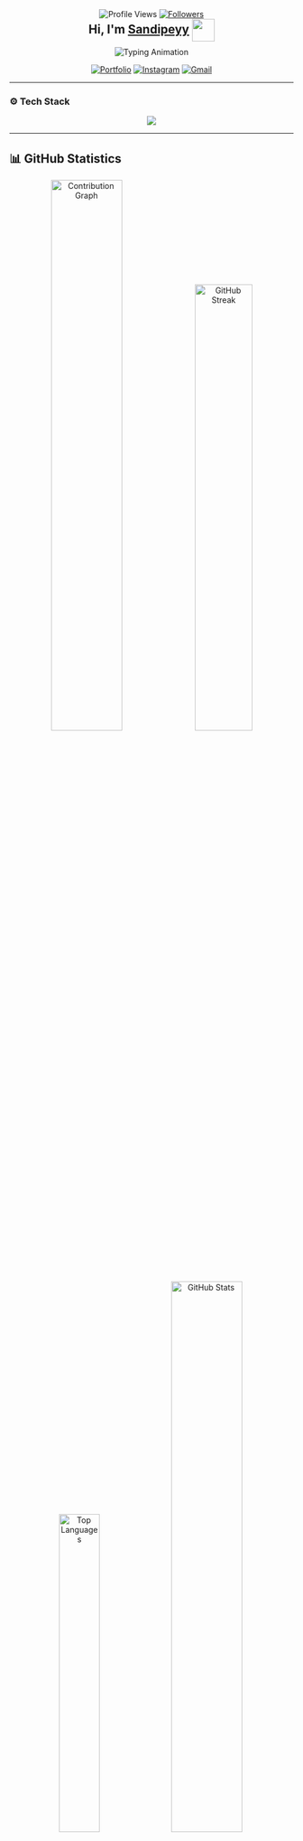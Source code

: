 <div align="center">
  <img src="https://komarev.com/ghpvc/?username=Sandipeyy&label=Profile%20Views&color=5b0a91&style=flat-square" alt="Profile Views" />
  <a href="https://github.com/Sandipeyy">
    <img src="https://img.shields.io/github/followers/Sandipeyy?label=Followers&style=social&color=5b0a91" alt="Followers" />
  </a>
</div>

<div align="center">
  <div style="display: inline-block;">
    <h2 style="margin: 0;">
      Hi, I'm <a href="https://sandip.dev" target="_blank">Sandipeyy</a>
      <img src="https://raw.githubusercontent.com/Sandipeyy/Sandipeyy/main/pikahello.gif" width="40px" height="40px" style="vertical-align: middle;">
    </h2>
  </div>
  
  <div align="center" style="margin-top: 10px;">
    <img src="https://readme-typing-svg.herokuapp.com?font=Fira+Code&pause=1000&color=8B5CF6&center=true&vCenter=true&width=600&lines=Full+Stack+Developer;Turning+imagination+into+reality+🚀" alt="Typing Animation" />
  </div>
</div>
<p align="center">
 <a href="https://sandip.dev" target="_blank"><img alt="Portfolio" src="https://img.shields.io/badge/Portfolio-000?style=for-the-badge&logo=vercel&logoColor=white"/></a>
 <a href="https://instagram.com/sandipeyy_" target="_blank"><img alt="Instagram" src="https://img.shields.io/badge/Instagram-000?style=for-the-badge&logo=Instagram&logoColor=white"/></a>
 <a href="mailto:977senpai@gmail.com" target="_blank"><img alt="Gmail" src="https://img.shields.io/badge/Gmail-000?style=for-the-badge&logo=Gmail&logoColor=white"/></a>
</p>

---
### ⚙️ Tech Stack
<p align="center">
  <img src="https://skillicons.dev/icons?i=js,ts,python,react,nextjs,tailwind,nodejs,express,mongodb,mysql,git,github,vscode" />
</p>

---
## 📊 GitHub Statistics
<div align="center">
  <img width="50%" src="https://github-readme-activity-graph.vercel.app/graph?username=Sandipeyy&hide_border=true&bg_color=1a1b27&color=8b5cf6&line=8b5cf6&point=ffffff&area=true&area_color=5b21b6&custom_title=Contribution%20Graph" alt="Contribution Graph" />
  <img width="45%" src="https://github-readme-streak-stats.herokuapp.com/?user=Sandipeyy&theme=midnight-purple&hide_border=true&background=1a1b27" alt="GitHub Streak" />
  <img width="38%" src="https://github-readme-stats.vercel.app/api/top-langs?username=Sandipeyy&show_icons=true&theme=midnight-purple&hide_border=true&layout=compact&bg_color=1a1b27" alt="Top Languages" />
  <img width="50%" src="https://github-readme-stats.vercel.app/api?username=Sandipeyy&show_icons=true&theme=midnight-purple&hide_border=true&bg_color=1a1b27" alt="GitHub Stats" />
</div>

---
### 🏆 GitHub Achievements
<div align="center">
  <a href="https://github.com/lucthienphong1120/github-trophies">
    <img src="https://github-trophies.vercel.app/?username=Sandipeyy&theme=dracula&no-frame=true&column=6&margin-w=15" alt="Trophies" />
  </a>
</div>

---
<!-- Side by side Discord + Spotify -->
<table align="center">
  <tr>
    <td align="center">
      <b>🔎 Discord Status</b><br>
      <a href="https://discord.com/users/1348121364833243270">
        <img src="https://lanyard.cnrad.dev/api/1348121364833243270?theme=dark&bg=0d1117&borderRadius=10px&idleMessage=Probably%20sleeping..." alt="Discord Status" />
      </a>
    </td>
    <td align="center">
      <b>🎧 Recently Played on Spotify</b><br>
      <img src="https://spotify-recently-played-readme.vercel.app/api?user=3144yum63lt73nm4ts4t6oo3ymjm&count=3" alt="Spotify Recently Played" />
    </td>
  </tr>
</table>

---
<p align="center">“Code is like humor. When you have to explain it, it’s bad.” 😎</p>
